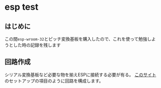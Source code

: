 # esp test

## はじめに
この間`esp-wroom-32`とピッチ変換基板を購入したので、これを使って勉強しようとした時の記録を残します

## 回路作成
シリアル変換基板など必要な物を揃えESPに接続する必要が有る。
[このサイト](https://ht-deko.com/arduino/esp-wroom-32.html)のセットアップの項目のように回路を構成します。


